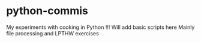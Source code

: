 # python-commis
My experiments with cooking in Python !!! 
Will add basic scripts here 
Mainly file processing and LPTHW exercises
